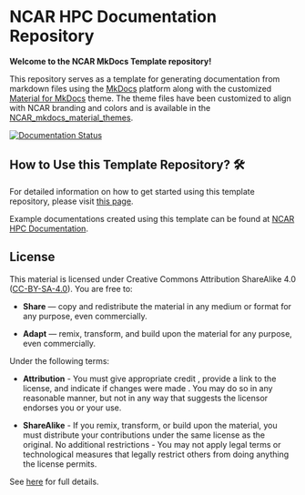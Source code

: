 # NCAR HPC Documentation Repository

**Welcome to the NCAR MkDocs Template repository!**

This repository serves as a template for generating documentation from markdown files using the [MkDocs](https://www.mkdocs.org/) platform along with the customized [Material for MkDocs](https://squidfunk.github.io/mkdocs-material/) theme. The theme files have been customized to align with NCAR branding and colors and is available in the [NCAR_mkdocs_material_themes](https://github.com/NCAR/NCAR_mkdocs_material_themes).

[![Documentation Status](https://readthedocs.org/projects/ncar-mkdocs-template/badge/?version=latest)](https://ncar-mkdocs-template.readthedocs.io/en/latest/?badge=latest)

## How to Use this Template Repository? 🛠️

For detailed information on how to get started using this template repository, please visit [this page](https://ncar-mkdocs-template.readthedocs.io/en/latest/getting-started/).

Example documentations created using this template can be found at [NCAR HPC Documentation](https://ncar-hpc-docs.readthedocs.io/en/latest/).


## License

This material is licensed under Creative Commons Attribution ShareAlike 4.0 ([CC-BY-SA-4.0](https://creativecommons.org/licenses/by-sa/4.0/)).  You are free to:

- **Share** — copy and redistribute the material in any medium or format for any purpose, even commercially.

- **Adapt** — remix, transform, and build upon the material for any purpose, even commercially.


Under the following terms:

- **Attribution** - You must give appropriate credit , provide a link to the license, and indicate if changes were made . You may do so in any reasonable manner, but not in any way that suggests the licensor endorses you or your use.

- **ShareAlike** - If you remix, transform, or build upon the material, you must distribute your contributions under the same license as the original.
No additional restrictions - You may not apply legal terms or technological measures that legally restrict others from doing anything the license permits.

See [here](https://creativecommons.org/licenses/by-sa/4.0/legalcode.en) for full details.
